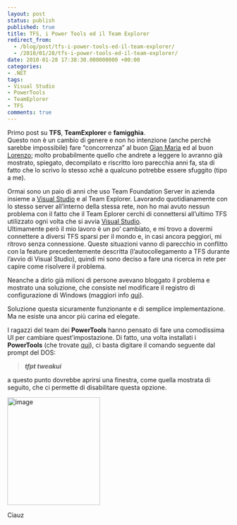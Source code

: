 ```yaml
---
layout: post
status: publish
published: true
title: TFS, i Power Tools ed il Team Explorer
redirect_from: 
  - /blog/post/tfs-i-power-tools-ed-il-team-explorer/
  - /2010/01/28/tfs-i-power-tools-ed-il-team-explorer/
date: 2010-01-28 17:38:30.000000000 +00:00
categories:
- .NET
tags:
- Visual Studio
- PowerTools
- TeamEplorer
- TFS
comments: true
---
```

<p>
	Primo post su <strong>TFS</strong>, <strong>TeamExplorer</strong> e <strong>famigghia</strong>. <br />
	Questo non &egrave; un cambio di genere e non ho intenzione (anche perch&egrave; sarebbe impossibile) fare &ldquo;concorrenza&rdquo; al buon <a href="http://www.codewrecks.com/blog/index.php" rel="nofollow friend met co-worker colleague" target="_new">Gian Maria</a> ed al buon <a href="http://geniodelmale.info/" rel="nofollow friend met colleague" target="_new">Lorenzo</a>; molto probabilmente quello che andrete a leggere lo avranno gi&agrave; mostrato, spiegato, decompilato e riscritto loro parecchia anni fa, sta di fatto che lo scrivo lo stesso xch&egrave; a qualcuno potrebbe essere sfuggito (tipo a me).</p>
<p>
	Ormai sono un paio di anni che uso Team Foundation Server in azienda insieme a <a href="http://imperugo.tostring.it/blog/search?q=Visual+Studio&amp;searchButton=Go" target="_blank" title="Search Visual Studio">Visual Studio</a> e al Team Explorer. Lavorando quotidianamente con lo stesso server all&rsquo;interno della stessa rete, non ho mai avuto nessun problema con il fatto che il Team Eplorer cerchi di connettersi all&rsquo;ultimo TFS utilizzato ogni volta che si avvia <a href="http://imperugo.tostring.it/blog/search?q=Visual+Studio&amp;searchButton=Go" target="_blank" title="Search Visual Studio">Visual Studio</a>. <br />
	Ultimamente per&ograve; il mio lavoro &egrave; un po&rsquo; cambiato, e mi trovo a dovermi connettere a diversi TFS sparsi per il mondo e, in casi ancora peggiori, mi ritrovo senza connessione. Queste situazioni vanno di parecchio in conflitto con la feature precedentemente descritta (l&rsquo;autocollegamento a TFS durante l&rsquo;avvio di Visual Studio), quindi mi sono deciso a fare una ricerca in rete per capire come risolvere il problema.</p>
<p>
	Neanche a dirlo gi&agrave; milioni di persone avevano bloggato il problema e mostrato una soluzione, che consiste nel modificare il registro di configurazione di Windows (maggiori info <a href="http://msmvps.com/blogs/vstsblog/archive/2009/06/29/disable-auto-connect-to-tfs-on-vs-startup.aspx" rel="nofollow" target="_blank" title="Disable auto-connect to TFS on VS startup">qui</a>).</p>
<p>
	Soluzione questa sicuramente funzionante e di semplice implementazione. Ma ne esiste una ancor pi&ugrave; carina ed elegate.</p>
<p>
	I ragazzi del team dei <strong>PowerTools</strong> hanno pensato di fare una comodissima UI per cambiare quest&rsquo;impostazione. Di fatto, una volta installati i <strong>PowerTools</strong> (che trovate <a href="http://msdn.microsoft.com/en-us/teamsystem/bb980963.aspx" rel="nofollow" target="_blank" title="Team Foundation Server Power Tools">qui</a>), ci basta digitare il comando seguente dal prompt del DOS:</p>
<blockquote>
	<p>
		<strong><em>tfpt tweakui</em></strong></p>
</blockquote>
<p>
	a questo punto dovrebbe aprirsi una finestra, come quella mostrata di seguito, che ci permette di disabilitare questa opzione.</p>
<p>
	<a href="http://imperugo.tostring.it/Content/Uploaded/image//imperugo/90646082-6b47-44c6-9b0d-ab403e042f1a.png" rel="shadowbox"><img alt="image" border="0" height="244" src="http://imperugo.tostring.it/Content/Uploaded/image//imperugo/b2ab2b32-139b-443a-80ae-6335c402e9e2.png" style="border-right-width: 0px; display: inline; border-top-width: 0px; border-bottom-width: 0px; border-left-width: 0px" title="image" width="210" /></a></p>
<p>
	Ciauz</p>
